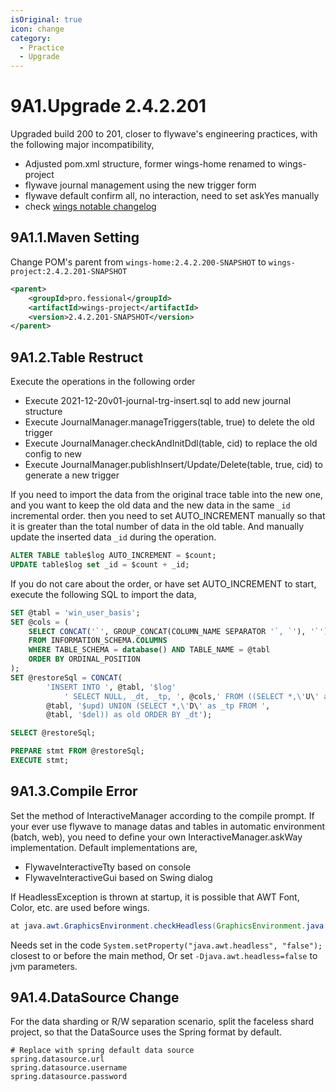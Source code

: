 ```yaml
---
isOriginal: true
icon: change
category:
  - Practice
  - Upgrade
---
```


# 9A1.Upgrade 2.4.2.201

Upgraded build 200 to 201, closer to flywave's engineering practices, with the following major incompatibility,

* Adjusted pom.xml structure, former wings-home renamed to wings-project
* flywave journal management using the new trigger form
* flywave default confirm all, no interaction, need to set askYes manually
* check [wings notable changelog](./9a0.notable.md)

## 9A1.1.Maven Setting

Change POM's parent from `wings-home:2.4.2.200-SNAPSHOT` to `wings-project:2.4.2.201-SNAPSHOT`

```xml
<parent>
    <groupId>pro.fessional</groupId>
    <artifactId>wings-project</artifactId>
    <version>2.4.2.201-SNAPSHOT</version>
</parent>
```

## 9A1.2.Table Restruct

Execute the operations in the following order

* Execute 2021-12-20v01-journal-trg-insert.sql to add new journal structure
* Execute JournalManager.manageTriggers(table, true) to delete the old trigger
* Execute JournalManager.checkAndInitDdl(table, cid) to replace the old config to new
* Execute JournalManager.publishInsert/Update/Delete(table, true, cid) to generate a new trigger

If you need to import the data from the original trace table into the new one, and you want to keep
the old data and the new data in the same `_id` incremental order. then you need to set AUTO_INCREMENT
manually so that it is greater than the total number of data in the old table. And manually update
the inserted data `_id` during the operation.

```sql
ALTER TABLE table$log AUTO_INCREMENT = $count;
UPDATE table$log set _id = $count + _id;
```

If you do not care about the order, or have set AUTO_INCREMENT to start,
execute the following SQL to import the data,

```sql
SET @tabl = 'win_user_basis';
SET @cols = (
    SELECT CONCAT('`', GROUP_CONCAT(COLUMN_NAME SEPARATOR '`, `'), '`')
    FROM INFORMATION_SCHEMA.COLUMNS
    WHERE TABLE_SCHEMA = database() AND TABLE_NAME = @tabl
    ORDER BY ORDINAL_POSITION
);
SET @restoreSql = CONCAT(
        'INSERT INTO ', @tabl, '$log'
            ' SELECT NULL, _dt, _tp, ', @cols,' FROM ((SELECT *,\'U\' as _tp FROM ',
        @tabl, '$upd) UNION (SELECT *,\'D\' as _tp FROM ',
        @tabl, '$del)) as old ORDER BY _dt');

SELECT @restoreSql;

PREPARE stmt FROM @restoreSql;
EXECUTE stmt;
```

## 9A1.3.Compile Error

Set the method of InteractiveManager according to the compile prompt. If your ever use flywave
to manage datas and tables in automatic environment (batch, web), you need to define your own
InteractiveManager.askWay implementation. Default implementations are,

* FlywaveInteractiveTty based on console
* FlywaveInteractiveGui based on Swing dialog

If HeadlessException is thrown at startup, it is possible that AWT Font, Color, etc. are used before wings.

```java
at java.awt.GraphicsEnvironment.checkHeadless(GraphicsEnvironment.java:204)
```

Needs set in the code `System.setProperty("java.awt.headless", "false");` closest to or before the main method,
Or set `-Djava.awt.headless=false` to jvm parameters.

## 9A1.4.DataSource Change

For the data sharding or R/W separation scenario, split the faceless shard project,
so that the DataSource uses the Spring format by default.

```properties
# Replace with spring default data source
spring.datasource.url
spring.datasource.username
spring.datasource.password
```
